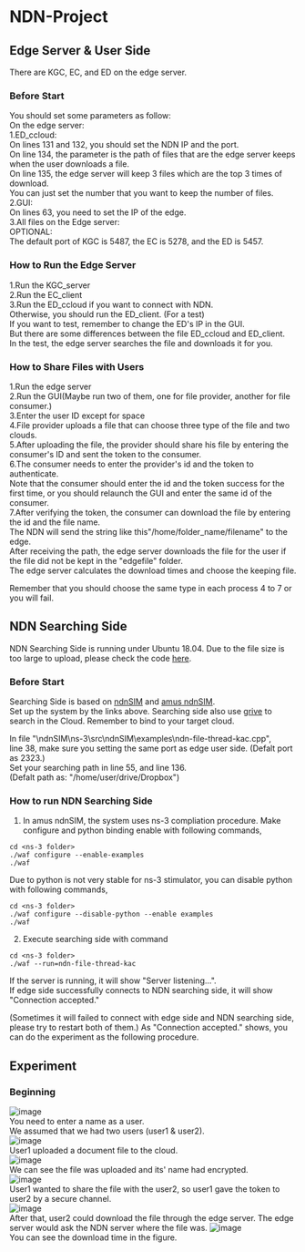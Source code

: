 # NDN-Project  

## Edge Server & User Side
There are KGC, EC, and ED on the edge server. 
<!-- Because we wanted to test easily, we did not separate the user from the edge.  
Please refer to the folder "GUI" if you need to separate them.  
-->
### Before Start
You should set some parameters as follow:  
On the edge server:  
1.ED_ccloud:  
On lines 131 and 132, you should set the NDN IP and the port.  
On line 134, the parameter is the path of files that are the edge server keeps when the user downloads a file.  
On line 135, the edge server will keep 3 files which are the top 3 times of download.  
You can just set the number that you want to keep the number of files.  
2.GUI:  
On lines 63, you need to set the IP of the edge.  
3.All files on the Edge server:  
OPTIONAL:  
The default port of KGC is 5487, the EC is 5278, and the ED is 5457.  

### How to Run the Edge Server  
1.Run the KGC_server  
2.Run the EC_client  
3.Run the ED_ccloud if you want to connect with NDN.  
Otherwise, you should run the ED_client. (For a test)  
If you want to test, remember to change the ED's IP in the GUI.  
But there are some differences between the file ED_ccloud and ED_client.  
In the test, the edge server searches the file and downloads it for you.  

### How to Share Files with Users  
1.Run the edge server  
2.Run the GUI(Maybe run two of them, one for file provider, another for file consumer.)  
3.Enter the user ID except for space  
4.File provider uploads a file that can choose three type of the file and two clouds.  
5.After uploading the file, the provider should share his file by entering the consumer's ID and sent the token to the consumer.  
6.The consumer needs to enter the provider's id and the token to authenticate.  
Note that the consumer should enter the id and the token success for the first time, or you should relaunch the GUI and enter the same id of the consumer.  
7.After verifying the token, the consumer can download the file by entering the id and the file name.  
The NDN will send the string like this"/home/folder_name/filename" to the edge.  
After receiving the path, the edge server downloads the file for the user if the file did not be kept in the "edgefile" folder.   
The edge server calculates the download times and choose the keeping file.  

Remember that you should choose the same type in each process 4 to 7 or you will fail.  

## NDN Searching Side  
NDN Searching Side is running under Ubuntu 18.04.
Due to the file size is too large to upload, please check the code [here](https://drive.google.com/file/d/1g3wLJ_hWOI_gD4_9B_rQWp71ChVBMlg0/view?usp=sharing).  
### Before Start
Searching Side is based on [ndnSIM](https://ndnsim.net/current/) and [amus ndnSIM](https://github.com/ChristianKreuzberger/amus-ndnSIM).  
Set up the system by the links above.
Searching side also use [grive](https://github.com/vitalif/grive2) to search in the Cloud.
Remember to bind to your target cloud.

In file "\ndnSIM\ns-3\src\ndnSIM\examples\ndn-file-thread-kac.cpp",   
line 38, make sure you setting the same port as edge user side. (Defalt port as 2323.)  
Set your searching path in line 55, and line 136.  
(Defalt path as: "/home/user/drive/Dropbox")

### How to run NDN Searching Side
1. In amus ndnSIM, the system uses ns-3 compliation procedure. Make configure and python binding enable with following commands, 
```
cd <ns-3 folder>  
./waf configure --enable-examples
./waf
```
  Due to python is not very stable for ns-3 stimulator, you can disable python with following commands, 
```
cd <ns-3 folder>
./waf configure --disable-python --enable examples
./waf
```
2. Execute searching side with command
```
cd <ns-3 folder>
./waf --run=ndn-file-thread-kac
```
If the server is running, it will show "Server listening...".  
If edge side successfully connects to NDN searching side, it will show "Connection accepted."  

(Sometimes it will failed to connect with edge side and NDN searching side, please try to restart both of them.)
As "Connection accepted." shows, you can do the experiment as the following procedure. 


## Experiment  
### Beginning
![image](https://i.imgur.com/h9t3nJZ.jpg)  
You need to enter a name as a user.  
We assumed that we had two users (user1 & user2).  
![image](https://i.imgur.com/Rxemtar.jpg)  
User1 uploaded a document file to the cloud.  
![image](https://i.imgur.com/ac3FeOr.jpg)  
We can see the file was uploaded and its' name had encrypted.  
![image](https://i.imgur.com/iGQKFoz.jpg)  
User1 wanted to share the file with the user2, so user1 gave the token to user2 by a secure channel.  
![image](https://i.imgur.com/nTWYPVM.jpg)  
After that, user2 could download the file through the edge server.
The edge server would ask the NDN server where the file was.
![image](https://i.imgur.com/6UovcZh.jpg)  
You can see the download time in the figure.
